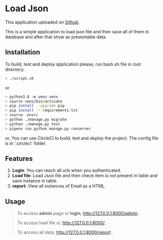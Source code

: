 # Load Json

This application uploaded on [Github](https://github.com/hasansajedi/loadJSON).

This is a simple application to load json file and then save all of them in database and after that show as presentable data. 

## Installation
To build, test and deploy application please, run bash.sh file in root directory:

```bash
> ./script.sh
```
or
```bash
> python3.8 -m venv venv
> source venv/bin/activate
> pip install --upgrade pip
> pip install -r requirements.txt
> source .envrc
> python ./manage.py migrate
> python ./manage.py test
> pipenv run python manage.py runserver 
```
or, You can use CircleCI to build, test and deploy the project. The config file is in '.circleci' folder.

## Features

1. **Login**: You can reach all urls when you authenticated.
2. **Load file**: Load Json file and then check item is not present in table and save instance in table.
3. **report**: View all instances of Email as a HTML.

## Usage

> To access **admin** page or **login**, http://127.0.0.1:8000/admin .
> 
> To access load file ui, http://127.0.0.1:8000/ .
> 
> To access all data, http://127.0.0.1:8000/report . 


